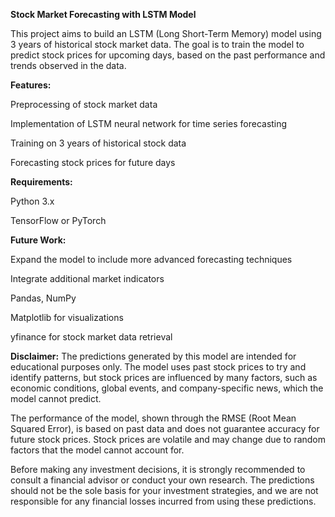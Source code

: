 **Stock Market Forecasting with LSTM Model**

This project aims to build an LSTM (Long Short-Term Memory) model using 3 years of historical stock market data. The goal is to train the model to predict stock prices for upcoming days, based on the past performance and trends observed in the data.

**Features:**

Preprocessing of stock market data

Implementation of LSTM neural network for time series forecasting

Training on 3 years of historical stock data

Forecasting stock prices for future days

**Requirements:**

Python 3.x

TensorFlow or PyTorch

**Future Work:**

Expand the model to include more advanced forecasting techniques

Integrate additional market indicators

Pandas, NumPy

Matplotlib for visualizations

yfinance for stock market data retrieval

**Disclaimer:** The predictions generated by this model are intended for educational purposes only. The model uses past stock prices to try and identify patterns, but stock prices are influenced by many factors, such as economic conditions, global events, and company-specific news, which the model cannot predict.


The performance of the model, shown through the RMSE (Root Mean Squared Error), is based on past data and does not guarantee accuracy for future stock prices. Stock prices are volatile and may change due to random factors that the model cannot account for.


Before making any investment decisions, it is strongly recommended to consult a financial advisor or conduct your own research. The predictions should not be the sole basis for your investment strategies, and we are not responsible for any financial losses incurred from using these predictions.


